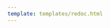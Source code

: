 ```yaml
---
template: templates/redoc.html
---
```


<redoc spec-url="{{base_path}}/apis/restapis/identity-governance.yaml"></redoc>
